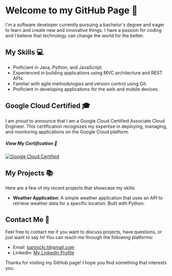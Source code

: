 # Welcome to my GitHub Page 🚀

I'm a software developer currently pursuing a bachelor's degree and eager to learn and create new and innovative things. I have a passion for coding and I believe that technology can change the world for the better.

## My Skills 💻
- Proficient in Java, Python, and JavaScript.
- Experienced in building applications using MVC architecture and REST APIs.
- Familiar with agile methodologies and version control using Git.
- Proficient in developing applications for the web and mobile devices.

## Google Cloud Certified 🎓

I am proud to announce that I am a Google Cloud Certified Associate Cloud Engineer. This certification recognizes my expertise in deploying, managing, and monitoring applications on the Google Cloud platform. 

##### View My Certification 🔗

[![Google Cloud Certified](https://templates.images.credential.net/16590187933301617801540872729153.png)](https://www.credential.net/8021d522-d607-41bd-8984-55980929fb55)


## My Projects 📚
Here are a few of my recent projects that showcase my skills:

- **Weather Application**: A simple weather application that uses an API to retrieve weather data for a specific location. Built with Python.

## Contact Me 📧
Feel free to contact me if you want to discuss projects, have questions, or just want to say hi! You can reach me through the following platforms:
- Email: [bartnicki.t@gmail.com](mailto:bartnicki.t@gmail.com)
- LinkedIn: [My LinkedIn Profile](https://www.linkedin.com/in/tom-bartnicki/)

Thanks for visiting my GitHub page! I hope you find something that interests you.
